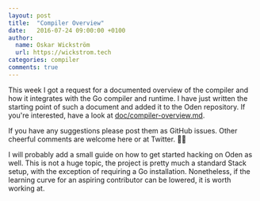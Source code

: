 ```yaml
---
layout: post
title:  "Compiler Overview"
date:   2016-07-24 09:00:00 +0100
author:
  name: Oskar Wickström
  url: https://wickstrom.tech
categories: compiler
comments: true
---
```


This week I got a request for a documented overview of the compiler and how it
integrates with the Go compiler and runtime. I have just written the starting
point of such a document and added it to the Oden repository. If you're
interested, have a look at
[doc/compiler-overview.md](https://github.com/oden-lang/oden/blob/master/doc/compiler-overview.md#compiler-overview).

If you have any suggestions please post them as GitHub issues. Other cheerful
comments are welcome here or at Twitter. 🙏🏾

I will probably add a small guide on how to get started hacking on Oden as
well. This is not a huge topic, the project is pretty much a standard Stack
setup, with the exception of requiring a Go installation. Nonetheless, if the
learning curve for an aspiring contributor can be lowered, it is worth working
at.
